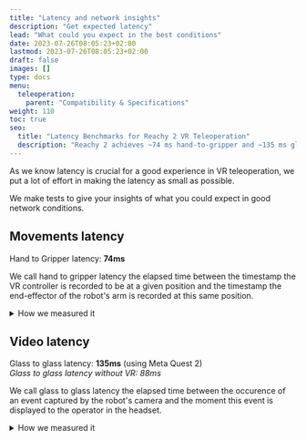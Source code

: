 ```yaml
---
title: "Latency and network insights"
description: "Get expected latency"
lead: "What could you expect in the best conditions"
date: 2023-07-26T08:05:23+02:00
lastmod: 2023-07-26T08:05:23+02:00
draft: false
images: []
type: docs
menu:
  teleoperation:
    parent: "Compatibility & Specifications"
weight: 110
toc: true
seo:
  title: "Latency Benchmarks for Reachy 2 VR Teleoperation"
  description: "Reachy 2 achieves ~74 ms hand-to-gripper and ~135 ms glass-to-glass VR latency under good conditions for smooth teleoperation."
---
```


As we know latency is crucial for a good experience in VR teleoperation, we put a lot of effort in making the latency as small as possible.  

We make tests to give your insights of what you could expect in good network conditions.

## Movements latency

Hand to Gripper latency: **74ms**

We call hand to gripper latency the elapsed time between the timestamp the VR controller is recorded to be at a given position and the timestamp the end-effector of the robot's arm is recorded at this same position.

<details>
<summary>How we measured it</summary>

Using the Meta Quest 2 headset, we put the right controller in the operator hand and the left controller in the robot hand. Doing up/down movements with the arm, we record the position of both controllers.

  {{< img-center "images/vr/compatibility-specifications/movements_latency.png" 600x "Hand to gripper latency" >}}

We then compare the timestamps of the peaks for both controllers.

</details>

## Video latency

Glass to glass latency: **135ms** (using Meta Quest 2)  
*Glass to glass latency without VR: 88ms*  

We call glass to glass latency the elapsed time between the occurence of an event captured by the robot's camera and the moment this event is displayed to the operator in the headset.

<details>
<summary>How we measured it</summary>

**Glass to glass with VR**  

We watch with the robot a screen on which we display a millisecond timer, and record the screen with this live timer and the image displayed in the headset at the same time. The time difference between the two timers gives a measure of the glass-to-glass latency.

  {{< img-center "images/vr/compatibility-specifications/glass-to-glass_latency_setup.png" 600x "Glass-to-glass latency measurement setup" >}}


  {{< img-center "images/vr/compatibility-specifications/glass-to-glass_latency_screenshot.png" 600x "Glass-to-glass latency screenshot" >}}

**Glass to glass without VR**  

Second measures are based on [Bachhuber and Steinbach, 2016](https://arxiv.org/abs/1510.01134).
We base the latency measure on a light flashing recorded in real and viewed from the videostream.  

With no use of VR, displaying the teleop app on a screen connected directly to the graphical card, we measure a latency closer to 88ms.

  {{< img-center "images/vr/compatibility-specifications/latency_histogramm.png" 600x "Glass-to-glass latency histogram (no VR)" >}}

</details>
